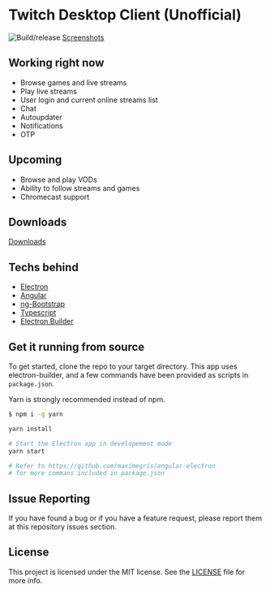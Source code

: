 # Twitch Desktop Client (Unofficial)
![Build/release](https://github.com/hzeroo/twitch-desktop/workflows/Build/release/badge.svg?branch=master)
[Screenshots](https://imgur.com/a/GsSVoVC)

## Working right now
+ Browse games and live streams
+ Play live streams
+ User login and current online streams list
+ Chat
+ Autoupdater
+ Notifications
+ OTP

## Upcoming
- Browse and play VODs
- Ability to follow streams and games
- Chromecast support

## Downloads

[Downloads](https://github.com/hzeroo/twitch-desktop/releases)

## Techs behind
+ [Electron](http://electron.atom.io/)
+ [Angular](https://angular.io/)
+ [ng-Bootstrap](https://ng-bootstrap.github.io/)
+ [Typescript](https://www.typescriptlang.org/)
+ [Electron Builder](https://www.electron.build/)

## Get it running from source

To get started, clone the repo to your target directory. This app uses electron-builder, and a few commands have been provided as scripts in `package.json`.

Yarn is strongly recommended instead of npm.

```bash
$ npm i -g yarn
```

```bash
yarn install

# Start the Electron app in developement mode
yarn start

# Refer to https://github.com/maximegris/angular-electron
# for more commans included in package.json
```

## Issue Reporting

If you have found a bug or if you have a feature request, please report them at this repository issues section.

## License

This project is licensed under the MIT license. See the [LICENSE](LICENSE) file for more info.
